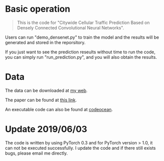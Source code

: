 # Basic operation
> This is the code for "Citywide Cellular Traffic Prediction Based on Densely Connected Convolutional Neural Networks".

Users can run "demo_densenet.py" to train the model and the results will be generated and stored in the reporsitory.

If you just want to see the prediction reseults without time to run the code, you can simply run "run_prediction.py", and you will also obtain the results.

# Data
The data can be downloaded at [my web](https://chuanting.github.io/data/data.zip).

The paper can be found at [this link](https://chuanting.github.io/pdf/ieee_cl_2018.pdf).

An executable code can also be found at [codeocean](https://codeocean.com/capsule/3301293/tree/v1).

# Update 2019/06/03
The code is written by using PyTorch 0.3 and for PyTorch version > 1.0, it can not be executed successfully. I update the code and if there still exists bugs, please email me directly.
